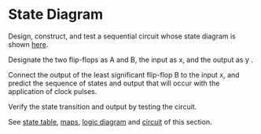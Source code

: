 # State Diagram

Design, construct, and test a sequential circuit whose state diagram is shown [here](./state_diagram.png).

Designate the two flip-flops as A and B, the input as x, and the output as y .

Connect the output of the least significant flip-flop B to the input x, and predict the sequence of states and output that will occur with the application of clock pulses.

Verify the state transition and output by testing the circuit.

See [state table](./state_table.jpg), [maps](./maps.jpg), [logic diagram](./logic_diagram.jpg) and [circuit](./circuit.png) of this section.
